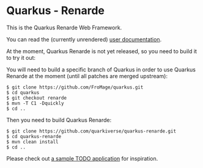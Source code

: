 # Quarkus - Renarde

This is the Quarkus Renarde Web Framework.

You can read the (currently unrendered) [user documentation](/blob/main/docs/modules/ROOT/pages/index.adoc).

At the moment, Quarkus Renarde is not yet released, so you need to build it to try it out:

You will need to build a specific branch of Quarkus in order to use Quarkus Renarde at the moment (until all
patches are merged upstream):

```shell
$ git clone https://github.com/FroMage/quarkus.git
$ cd quarkus
$ git checkout renarde
$ mvn -T C1 -Dquickly
$ cd ..
```

Then you need to build Quarkus Renarde:

```shell
$ git clone https://github.com/quarkiverse/quarkus-renarde.git
$ cd quarkus-renarde
$ mvn clean install
$ cd ..
```

Please check out [a sample TODO application](https://github.com/FroMage/quarkus-renarde-todo) for inspiration.